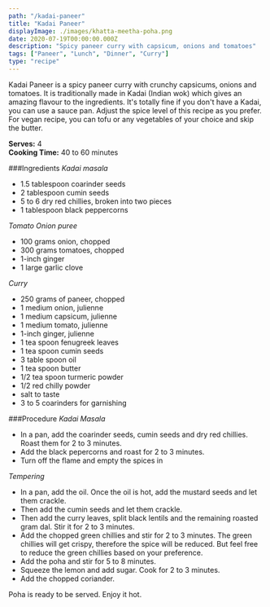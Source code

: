 ```yaml
---
path: "/kadai-paneer"
title: "Kadai Paneer"
displayImage: ./images/khatta-meetha-poha.png
date: 2020-07-19T00:00:00.000Z
description: "Spicy paneer curry with capsicum, onions and tomatoes"
tags: ["Paneer", "Lunch", "Dinner", "Curry"]
type: "recipe"
---
```


Kadai Paneer is a spicy paneer curry with crunchy capsicums, onions and tomatoes. It is traditionally made in Kadai (Indian wok) which gives an amazing flavour to the ingredients. It's totally fine if you don't have a Kadai, you can use a sauce pan. Adjust the spice level of this recipe as you prefer. For vegan recipe, you can tofu or any vegetables of your choice and skip the butter.

**Serves:** 4\
**Cooking Time:** 40 to 60 minutes

###Ingredients
*Kadai masala*
- 1.5 tablespoon coarinder seeds
- 2 tablespoon cumin seeds
- 5 to 6 dry red chillies, broken into two pieces
- 1 tablespoon black peppercorns

*Tomato Onion puree*
- 100 grams onion, chopped
- 300 grams tomatoes, chopped
- 1-inch ginger
- 1 large garlic clove


*Curry*
- 250 grams of paneer, chopped
- 1 medium onion, julienne
- 1 medium capsicum, julienne
- 1 medium tomato, julienne
- 1-inch ginger, julienne
- 1 tea spoon fenugreek leaves
- 1 tea spoon cumin seeds
- 3 table spoon oil
- 1 tea spoon butter
- 1/2 tea spoon turmeric powder
- 1/2 red chilly powder
- salt to taste
- 3 to 5 coarinders for garnishing


###Procedure
*Kadai Masala*
- In a pan, add the coarinder seeds, cumin seeds and dry red chillies. Roast them for 2 to 3 minutes. 
- Add the black pepercorns and roast for 2 to 3 minutes.
- Turn off the flame and empty the spices in 

*Tempering*
- In a pan, add the oil. Once the oil is hot, add the mustard seeds and let them crackle. 
- Then add the cumin seeds and let them crackle.
- Then add the curry leaves, split black lentils and the remaining roasted gram dal. Stir it for 2 to 3 minutes.
- Add the chopped green chillies and stir for 2 to 3 minutes. The green chillies will get crispy, therefore the spice will be reduced. But feel free to reduce the green chillies based on your preference. 
- Add the poha and stir for 5 to 8 minutes. 
- Squeeze the lemon and add sugar. Cook for 2 to 3 minutes. 
- Add the chopped coriander. 

Poha is ready to be served. Enjoy it hot. 